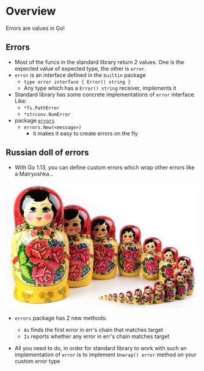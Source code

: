 # Overview

Errors are values in Go!

## Errors

- Most of the funcs in the standard library return 2 values. One is the expected value of expected type, the other is `error`.
- `error` is an interface defined in the `builtin` package
  - `type error interface { Error() string }`
  - Any type which has a `Error() string` receiver, implements it
- Standard library has some concrete implementations of `error` interface. Like:
  - `*fs.PathError`
  - `*strconv.NumError`
- package [`errors`](https://golang.org/pkg/errors/)
  - `errors.New(<message>)`
    - it makes it easy to create errors on the fly

## Russian doll of errors

- With Go 1.13, you can define custom errors which wrap other errors like a Matryoshka...

![Matryoshka](assets/matryoshka.jpg)

- `errors` package has 2 new methods:
  - `As` finds the first error in err's chain that matches target
  - `Is` reports whether any error in err's chain matches target

- All you need to do, in order for standard library to work with such an implementation of `error` is to implement `Unwrap() error` method on your custom error type
